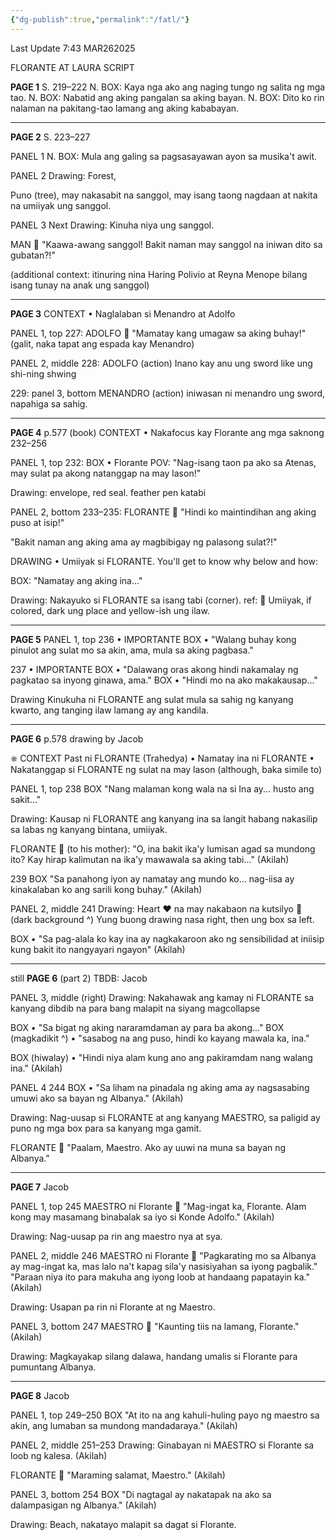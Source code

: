 ```yaml
---
{"dg-publish":true,"permalink":"/fatl/"}
---
```


Last Update 7:43 MAR262025

FLORANTE AT LAURA SCRIPT

**PAGE 1**
S. 219–222
N. BOX: Kaya nga ako ang naging tungo ng salita ng mga tao. 
N. BOX: Nabatid ang aking pangalan sa aking bayan.
N. BOX: Dito ko rin nalaman na pakitang-tao lamang ang aking kababayan.

***

**PAGE 2**
S. 223–227

PANEL 1
N. BOX: Mula ang galing sa pagsasayawan ayon sa musika't awit.

PANEL 2
Drawing: Forest,

Puno (tree), may nakasabit na sanggol, may isang taong nagdaan at nakita na umiiyak ung sanggol.

PANEL 3
Next Drawing: Kinuha niya ung sanggol.

MAN 💬
"Kaawa-awang sanggol! Bakit naman may sanggol na iniwan dito sa gubatan?!"

(additional context: itinuring nina Haring Polivio at Reyna Menope bilang isang tunay na anak ung sanggol)

***

**PAGE 3**
CONTEXT
• Naglalaban si Menandro at Adolfo

PANEL 1, top
227: 
ADOLFO 💬
"Mamatay kang umagaw sa aking buhay!"
(galit, naka tapat ang espada kay Menandro)

PANEL 2, middle
228:
ADOLFO (action)
Inano kay anu ung sword
like ung shi-ning shwing

229:
panel 3, bottom
MENANDRO (action)
iniwasan ni menandro ung sword, napahiga sa sahig.

***

**PAGE 4**
p.577 (book)
CONTEXT
• Nakafocus kay Florante ang mga saknong 232–256

PANEL 1, top
232:
BOX • Florante POV:
"Nag-isang taon pa ako sa Atenas, may sulat pa akong natanggap na may lason!"

Drawing: envelope, red seal. feather pen katabi

PANEL 2, bottom
233–235:
FLORANTE 💬
"Hindi ko maintindihan ang aking puso at isip!"

"Bakit naman ang aking ama ay magbibigay ng palasong sulat?!"

DRAWING • Umiiyak si FLORANTE.
You'll get to know why below and how:

BOX:
"Namatay ang aking ina..."

Drawing: Nakayuko si FLORANTE sa isang tabi (corner).
ref: 🙇
Umiiyak, if colored, dark ung place and yellow-ish ung ilaw.

***

**PAGE 5**
PANEL 1, top
236 • IMPORTANTE
BOX • "Walang buhay kong pinulot ang sulat mo sa akin, ama, mula sa aking pagbasa."

237 • IMPORTANTE
BOX • "Dalawang oras akong hindi nakamalay ng pagkatao sa inyong ginawa, ama."
BOX • "Hindi mo na ako makakausap..."

Drawing
Kinukuha ni FLORANTE ang sulat mula sa sahig ng kanyang kwarto, ang tanging ilaw lamang ay ang kandila.

***

**PAGE 6**
p.578
drawing by Jacob

⎈ CONTEXT
Past ni FLORANTE (Trahedya)
 • Namatay ina ni FLORANTE
 • Nakatanggap si FLORANTE ng sulat na may lason (although, baka simile to)

PANEL 1, top
238
BOX "Nang malaman kong wala na si Ina ay... husto ang sakit..."

Drawing: Kausap ni FLORANTE ang kanyang ina sa langit habang nakasilip sa labas ng kanyang bintana, umiiyak.

FLORANTE 💬
(to his mother):
"O, ina bakit ika'y lumisan agad sa mundong ito? Kay hirap kalimutan na ika'y mawawala sa aking tabi..."
(Akilah)

239
BOX
"Sa panahong iyon ay namatay ang mundo ko... nag-iisa ay kinakalaban ko ang sarili kong buhay."
(Akilah)

PANEL 2, middle
241
Drawing: Heart ❤ na may nakabaon na kutsilyo 🔪 
(dark background ^)
Yung buong drawing nasa right, then ung box sa left.

BOX • "Sa pag-alala ko kay ina ay nagkakaroon ako ng sensibilidad at iniisip kung bakit ito nangyayari ngayon"
(Akilah)

***

still **PAGE 6** (part 2)
TBDB: Jacob

PANEL 3, middle (right)
Drawing: Nakahawak ang kamay ni FLORANTE sa kanyang dibdib na para bang malapit na siyang magcollapse

BOX • "Sa bigat ng aking nararamdaman ay para ba akong..."
BOX (magkadikit ^) • "sasabog na ang puso, hindi ko kayang mawala ka, ina."

BOX (hiwalay) • "Hindi niya alam kung ano ang pakiramdam nang walang ina."
(Akilah)

PANEL 4
244
BOX • "Sa liham na pinadala ng aking ama ay nagsasabing umuwi ako sa bayan ng Albanya."
(Akilah)

Drawing:
Nag-uusap si FLORANTE at ang kanyang MAESTRO, sa paligid ay puno ng mga box para sa kanyang mga gamit.

FLORANTE 💬
"Paalam, Maestro. Ako ay uuwi na muna sa bayan ng Albanya."

***

**PAGE 7**
Jacob

PANEL 1, top
245
MAESTRO ni Florante 💬
"Mag-ingat ka, Florante. Alam kong may masamang binabalak sa iyo si Konde Adolfo."
(Akilah)

Drawing:
Nag-uusap pa rin ang maestro nya at sya.

PANEL 2, middle
246
MAESTRO ni Florante 💬
"Pagkarating mo sa Albanya ay mag-ingat ka, mas lalo na't kapag sila'y nasisiyahan sa iyong pagbalik."
"Paraan niya ito para makuha ang iyong loob at handaang papatayin ka."
(Akilah)

Drawing:
Usapan pa rin ni Florante at ng Maestro.

PANEL 3, bottom
247
MAESTRO 💬
"Kaunting tiis na lamang, Florante."
(Akilah)

Drawing:
Magkayakap silang dalawa, handang umalis si Florante para pumuntang Albanya.

***

**PAGE 8**
Jacob

PANEL 1, top
249–250
BOX 
"At ito na ang kahuli-huling payo ng maestro sa akin, ang lumaban sa mundong mandadaraya."
(Akilah)

PANEL 2, middle
251–253
Drawing:
Ginabayan ni MAESTRO si Florante sa loob ng kalesa.
(Akilah)

FLORANTE 💬 
"Maraming salamat, Maestro."
(Akilah)

PANEL 3, bottom
254
BOX
"Di nagtagal ay nakatapak na ako sa dalampasigan ng Albanya."
(Akilah)

Drawing:
Beach, nakatayo malapit sa dagat si Florante.


